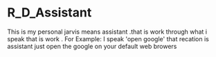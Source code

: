 # R_D_Assistant
This is my personal jarvis means assistant .that is work through what i speak that is work . For Example: I speak 'open google' that recation is assistant just open the google on your default web browers
